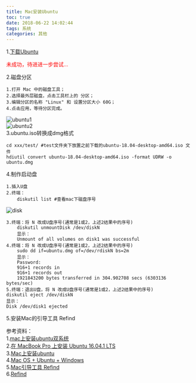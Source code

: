 ```yaml
---
title: Mac安装Ubuntu
toc: true
date: 2018-06-22 14:02:44
tags: 系统
categories: 其他
---
```


1.[下载Ubuntu](https://www.ubuntu.com/download/desktop)<br>

<font color='red'>未成功，待进进一步尝试...</font>

<!-- more -->

2.磁盘分区

	1.打开 Mac 中的磁盘工具；
	2.选择最外层磁盘，点击工具栏上的 分区；
	3.编辑分区的名称 "Linux" 和 设置分区大小 60G；
	4.点击应用，等待分区完成。
![ubuntu1](ubuntu1.png)<br>
![ubuntu2](ubuntu2.png)<br>
3.ubuntu.iso转换成dmg格式
	
	cd xxx/test/ #test文件夹下放置之前下载的ubuntu-18.04-desktop-amd64.iso 文件 
	hdiutil convert ubuntu-18.04-desktop-amd64.iso -format UDRW -o ubuntu.dmg 
4.制作启动盘

	1.插入U盘
	2.终端：
		diskutil list #查看mac下磁盘序号
![disk](disk.png)<br>		

	3.终端：将 N 改成U盘序号(通常是1或2，上述2结果中的序号)
		diskutil unmountDisk /dev/diskN
		显示：
		Unmount of all volumes on disk1 was successful
	4.终端：将 N 改成U盘序号(通常是1或2，上述2结果中的序号)
		sudo dd if=ubuntu.dmg of=/dev/rdiskN bs=2m
		显示：
		Password:
		916+1 records in
		916+1 records out
		1921843200 bytes transferred in 304.902708 secs (6303136 bytes/sec)
	5.终端：退出U盘，将 N 改成U盘序号(通常是1或2，上述2结果中的序号)
	diskutil eject /dev/diskN
	显示：
	Disk /dev/disk1 ejected
5.安装Mac的引导工具 Refind


	
参考资料：<br>
1.[mac上安装ubuntu双系统](http://www.cnblogs.com/diligenceday/p/6103530.html)<br>
2.[在 MacBook Pro 上安装 Ubuntu 16.04.1 LTS](https://www.linuxidc.com/Linux/2017-04/143112.htm)<br>
3.[Mac上安装ubuntu](https://www.cnblogs.com/diligenceday/p/6103530.html)<br>
4.[Mac OS + Ubuntu + Windows](https://blog.csdn.net/babytang008/article/details/70879634)<br>
5.[Mac引导工具 Refind](https://blog.csdn.net/xiaoshaxs?t=1)<br>
6.[Refind](http://www.pc6.com/mac/113059.html)<br>